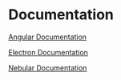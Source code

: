 # Documentation

[Angular Documentation](https://angular.io/docs/)

[Electron Documentation](https://electronjs.org/docs)

[Nebular Documentation](https://akveo.github.io/nebular/)
